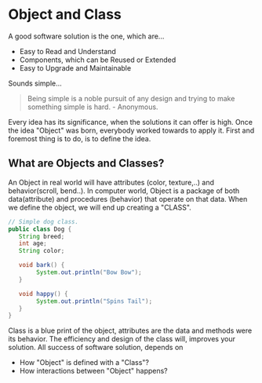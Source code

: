 # Object and Class

A good software solution is the one, which are...
* Easy to Read and Understand
* Components, which can be Reused or Extended
* Easy to Upgrade and Maintainable

Sounds simple...

>Being simple is a noble pursuit of any design and trying to make something simple is hard.
                                            - Anonymous.

Every idea has its significance, when the solutions it can offer is high. Once the idea "Object" was born, everybody worked towards to apply it. First and foremost thing is to do, is to define the idea.  

## What are Objects and Classes?
An Object in real world will have attributes (color, texture,..) and behavior(scroll, bend..). In computer world, Object is a package of both data(attribute) and procedures (behavior) that operate on that data. When we define the object, we will end up creating a "CLASS".

```java
// Simple dog class.
public class Dog {
   String breed;
   int age;
   String color;

   void bark() {
	    System.out.println("Bow Bow");
   }

   void happy() {
	    System.out.println("Spins Tail");
   }
}
```

Class is a blue print of the object, attributes are the data and methods were its behavior. The efficiency and design of the class will, improves your solution. All success of software solution, depends on

* How "Object" is defined with a "Class"?
* How interactions between "Object" happens?
